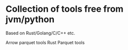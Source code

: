 # Collection of tools free from jvm/python 

Based on Rust/Golang/C/C++ etc.

 Arrow parquet tools
 Rust Parquet tools

